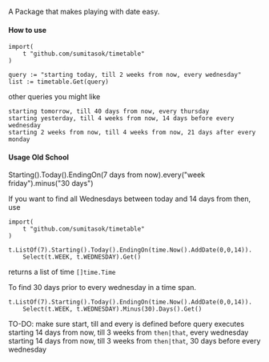 A Package that makes playing with date easy.

#### How to use
```
import(
	t "github.com/sumitasok/timetable"
)
```

```
query := "starting today, till 2 weeks from now, every wednesday"
list := timetable.Get(query)
```

other queries you might like

```
starting tomorrow, till 40 days from now, every thursday
starting yesterday, till 4 weeks from now, 14 days before every wednesday
starting 2 weeks from now, till 4 weeks from now, 21 days after every monday
```


#### Usage Old School

Starting().Today().EndingOn(7 days from now).every("week friday").minus("30 days")

If you want to find all Wednesdays between today and 14 days from then, use

```
import(
	t "github.com/sumitasok/timetable"
)
```

```
t.ListOf(7).Starting().Today().EndingOn(time.Now().AddDate(0,0,14)).
	Select(t.WEEK, t.WEDNESDAY).Get()
```
returns a list of time `[]time.Time`

To find 30 days prior to every wednesday in a time span.

```
t.ListOf(7).Starting().Today().EndingOn(time.Now().AddDate(0,0,14)).
	Select(t.WEEK, t.WEDNESDAY).Minus(30).Days().Get()
```

TO-DO: make sure start, till and every is defined before query executes
starting 14 days from now, till 3 weeks from `then|that`, every wednesday
starting 14 days from now, till 3 weeks from `then|that`, 30 days before every wednesday